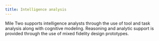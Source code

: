 ```yaml
---
title: Intelligence analysis
---
```

Mile Two supports intelligence analysts through the use of tool and task analysis along with cognitive modeling. Reasoning and analytic support is provided through the use of mixed fidelity design prototypes.
